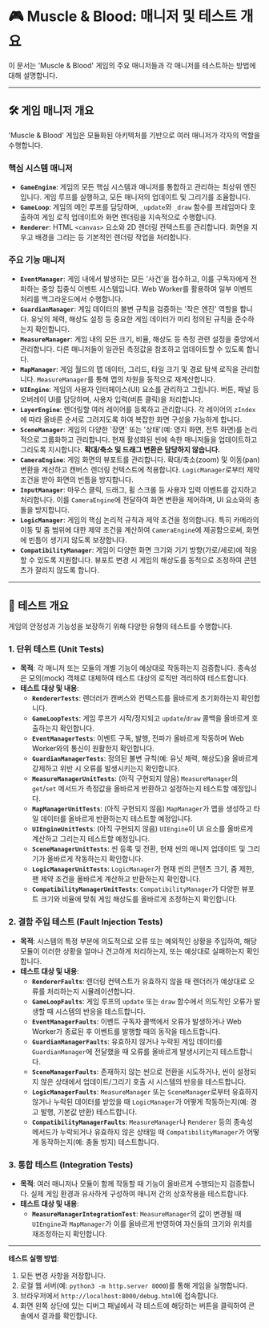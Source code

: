 # 🎮 Muscle & Blood: 매니저 및 테스트 개요

이 문서는 'Muscle & Blood' 게임의 주요 매니저들과 각 매니저를 테스트하는 방법에 대해 설명합니다.

---

## 🛠️ 게임 매니저 개요

'Muscle & Blood' 게임은 모듈화된 아키텍처를 기반으로 여러 매니저가 각자의 역할을 수행합니다.

### 핵심 시스템 매니저

* **`GameEngine`**: 게임의 모든 핵심 시스템과 매니저를 통합하고 관리하는 최상위 엔진입니다. 게임 루프를 실행하고, 모든 매니저의 업데이트 및 그리기를 조율합니다.
* **`GameLoop`**: 게임의 메인 루프를 담당하며, `_update`와 `_draw` 함수를 프레임마다 호출하여 게임 로직 업데이트와 화면 렌더링을 지속적으로 수행합니다.
* **`Renderer`**: HTML `<canvas>` 요소와 2D 렌더링 컨텍스트를 관리합니다. 화면을 지우고 배경을 그리는 등 기본적인 렌더링 작업을 처리합니다.

### 주요 기능 매니저

* **`EventManager`**: 게임 내에서 발생하는 모든 '사건'을 접수하고, 이를 구독자에게 전파하는 중앙 집중식 이벤트 시스템입니다. Web Worker를 활용하여 일부 이벤트 처리를 백그라운드에서 수행합니다.
* **`GuardianManager`**: 게임 데이터의 불변 규칙을 검증하는 '작은 엔진' 역할을 합니다. 유닛의 체력, 해상도 설정 등 중요한 게임 데이터가 미리 정의된 규칙을 준수하는지 확인합니다.
* **`MeasureManager`**: 게임 내의 모든 크기, 비율, 해상도 등 측정 관련 설정을 중앙에서 관리합니다. 다른 매니저들이 일관된 측정값을 참조하고 업데이트할 수 있도록 합니다.
* **`MapManager`**: 게임 월드의 맵 데이터, 그리드, 타일 크기 및 경로 탐색 로직을 관리합니다. `MeasureManager`를 통해 맵의 차원을 동적으로 재계산합니다.
* **`UIEngine`**: 게임의 사용자 인터페이스(UI) 요소를 관리하고 그립니다. 버튼, 패널 등 오버레이 UI를 담당하며, 사용자 입력(버튼 클릭)을 처리합니다.
* **`LayerEngine`**: 렌더링할 여러 레이어를 등록하고 관리합니다. 각 레이어의 `zIndex`에 따라 올바른 순서로 그려지도록 하여 복잡한 화면 구성을 가능하게 합니다.
* **`SceneManager`**: 게임의 다양한 '장면' 또는 '상태'(예: 영지 화면, 전투 화면)를 논리적으로 그룹화하고 관리합니다. 현재 활성화된 씬에 속한 매니저들을 업데이트하고 그리도록 지시합니다. **확대/축소 및 드래그 변환은 담당하지 않습니다.**
* **`CameraEngine`**: 게임 화면의 뷰포트를 관리합니다. 확대/축소(zoom) 및 이동(pan) 변환을 계산하고 캔버스 렌더링 컨텍스트에 적용합니다. `LogicManager`로부터 제약 조건을 받아 화면의 빈틈을 방지합니다.
* **`InputManager`**: 마우스 클릭, 드래그, 휠 스크롤 등 사용자 입력 이벤트를 감지하고 처리합니다. 이를 `CameraEngine`에 전달하여 화면 변환을 제어하며, UI 요소와의 충돌을 방지합니다.
* **`LogicManager`**: 게임의 핵심 논리적 규칙과 제약 조건을 정의합니다. 특히 카메라의 이동 및 줌 범위에 대한 제약 조건을 계산하여 `CameraEngine`에 제공함으로써, 화면에 빈틈이 생기지 않도록 보장합니다.
* **`CompatibilityManager`**: 게임이 다양한 화면 크기와 기기 방향(가로/세로)에 적응할 수 있도록 지원합니다. 뷰포트 변경 시 게임의 해상도를 동적으로 조정하여 콘텐츠가 잘리지 않도록 합니다.

---

## 🧪 테스트 개요

게임의 안정성과 기능성을 보장하기 위해 다양한 유형의 테스트를 수행합니다.

### 1. 단위 테스트 (Unit Tests)

* **목적**: 각 매니저 또는 모듈의 개별 기능이 예상대로 작동하는지 검증합니다. 종속성은 모의(mock) 객체로 대체하여 테스트 대상의 로직만 격리하여 테스트합니다.
* **테스트 대상 및 내용**:
    * **`RendererTests`**: 렌더러가 캔버스와 컨텍스트를 올바르게 초기화하는지 확인합니다.
    * **`GameLoopTests`**: 게임 루프가 시작/정지되고 `update`/`draw` 콜백을 올바르게 호출하는지 확인합니다.
    * **`EventManagerTests`**: 이벤트 구독, 발행, 전파가 올바르게 작동하며 Web Worker와의 통신이 원활한지 확인합니다.
    * **`GuardianManagerTests`**: 정의된 불변 규칙(예: 유닛 체력, 해상도)을 올바르게 강제하고 위반 시 오류를 발생시키는지 확인합니다.
    * **`MeasureManagerUnitTests`**: (아직 구현되지 않음) `MeasureManager`의 `get`/`set` 메서드가 측정값을 올바르게 반환하고 설정하는지 테스트할 예정입니다.
    * **`MapManagerUnitTests`**: (아직 구현되지 않음) `MapManager`가 맵을 생성하고 타일 데이터를 올바르게 반환하는지 테스트할 예정입니다.
    * **`UIEngineUnitTests`**: (아직 구현되지 않음) `UIEngine`이 UI 요소를 올바르게 계산하고 그리는지 테스트할 예정입니다.
    * **`SceneManagerUnitTests`**: 씬 등록 및 전환, 현재 씬의 매니저 업데이트 및 그리기가 올바르게 작동하는지 확인합니다.
    * **`LogicManagerUnitTests`**: `LogicManager`가 현재 씬의 콘텐츠 크기, 줌 제한, 팬 제약 조건을 올바르게 계산하고 반환하는지 확인합니다.
    * **`CompatibilityManagerUnitTests`**: `CompatibilityManager`가 다양한 뷰포트 크기와 비율에 맞춰 게임 해상도를 올바르게 조정하는지 확인합니다.

### 2. 결함 주입 테스트 (Fault Injection Tests)

* **목적**: 시스템의 특정 부분에 의도적으로 오류 또는 예외적인 상황을 주입하여, 해당 모듈이 이러한 상황을 얼마나 견고하게 처리하는지, 또는 예상대로 실패하는지 확인합니다.
* **테스트 대상 및 내용**:
    * **`RendererFaults`**: 렌더링 컨텍스트가 유효하지 않을 때 렌더러가 예상대로 오류를 처리하는지 시뮬레이션합니다.
    * **`GameLoopFaults`**: 게임 루프의 `update` 또는 `draw` 함수에서 의도적인 오류가 발생할 때 시스템의 반응을 테스트합니다.
    * **`EventManagerFaults`**: 이벤트 구독자 콜백에서 오류가 발생하거나 Web Worker가 종료된 후 이벤트를 발행할 때의 동작을 테스트합니다.
    * **`GuardianManagerFaults`**: 유효하지 않거나 누락된 게임 데이터를 `GuardianManager`에 전달했을 때 오류를 올바르게 발생시키는지 테스트합니다.
    * **`SceneManagerFaults`**: 존재하지 않는 씬으로 전환을 시도하거나, 씬이 설정되지 않은 상태에서 업데이트/그리기 호출 시 시스템의 반응을 테스트합니다.
    * **`LogicManagerFaults`**: `MeasureManager` 또는 `SceneManager`로부터 유효하지 않거나 누락된 데이터를 받았을 때 `LogicManager`가 어떻게 작동하는지(예: 경고 발행, 기본값 반환) 테스트합니다.
    * **`CompatibilityManagerFaults`**: `MeasureManager`나 `Renderer` 등의 종속성 메서드가 누락되거나 유효하지 않은 상태일 때 `CompatibilityManager`가 어떻게 동작하는지(예: 충돌 방지) 테스트합니다.

### 3. 통합 테스트 (Integration Tests)

* **목적**: 여러 매니저나 모듈이 함께 작동할 때 기능이 올바르게 수행되는지 검증합니다. 실제 게임 환경과 유사하게 구성하여 매니저 간의 상호작용을 테스트합니다.
* **테스트 대상 및 내용**:
    * **`MeasureManagerIntegrationTest`**: `MeasureManager`의 값이 변경될 때 `UIEngine`과 `MapManager`가 이를 올바르게 반영하여 자신들의 크기와 위치를 재조정하는지 확인합니다.

---

**테스트 실행 방법**:

1.  모든 변경 사항을 저장합니다.
2.  로컬 웹 서버(예: `python3 -m http.server 8000`)를 통해 게임을 실행합니다.
3.  브라우저에서 `http://localhost:8000/debug.html`에 접속합니다.
4.  화면 왼쪽 상단에 있는 디버그 패널에서 각 테스트에 해당하는 버튼을 클릭하여 콘솔에서 결과를 확인합니다.
